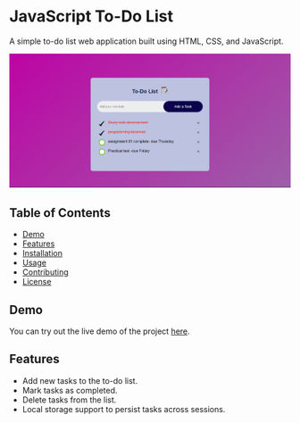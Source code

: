 # JavaScript To-Do List

A simple to-do list web application built using HTML, CSS, and JavaScript.

![Screenshot](todolist.png)

## Table of Contents

- [Demo](#demo)
- [Features](#features)
- [Installation](#installation)
- [Usage](#usage)
- [Contributing](#contributing)
- [License](#license)

## Demo

You can try out the live demo of the project [here](link-to-demo).

## Features

- Add new tasks to the to-do list.
- Mark tasks as completed.
- Delete tasks from the list.
- Local storage support to persist tasks across sessions.
